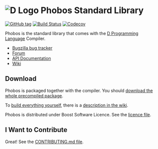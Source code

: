 ![D Logo](http://dlang.org/images/dlogo.png) Phobos Standard Library
===================================================================

[![GitHub tag](https://img.shields.io/github/tag/dlang/phobos.svg?maxAge=86400)](#)
[![Build Status](https://travis-ci.org/dlang/phobos.svg?branch=master)](https://travis-ci.org/dlang/phobos)
[![Codecov](https://img.shields.io/codecov/c/github/dlang/phobos.svg?maxAge=86400)](https://codecov.io/gh/dlang/phobos)

Phobos is the standard library that comes with the
[D Programming Language](http://dlang.org) Compiler.


* [Bugzilla bug tracker](http://d.puremagic.com/issues/)
* [Forum](http://forum.dlang.org/)
* [API Documentation](http://dlang.org/phobos/)
* [Wiki](http://wiki.dlang.org/)

Download
--------

Phobos is packaged together with the compiler.
You should
[download the whole precompiled package](http://dlang.org/download.html).

To [build everything yourself](http://wiki.dlang.org/Building_DMD),
there is a [description in the wiki](http://wiki.dlang.org/Building_DMD).

Phobos is distributed under Boost Software Licence.
See the [licence file](LICENSE_1_0.txt).

I Want to Contribute
--------------------

Great!
See the [CONTRIBUTING.md file](CONTRIBUTING.md).
